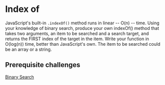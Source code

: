 # Index of

JavaScript's built-in `.indexOf()` method runs in linear -- O(n) -- time. Using your knowledge of binary search, produce your own indexOf() method that takes two arguments, an item to be searched and a search target, and returns the FIRST index of the target in the item. Write your function in O(log(n)) time, better than JavaScript's own. The item to be searched could be an array or a string.

## Prerequisite challenges

[Binary Search](../binarySearch)
